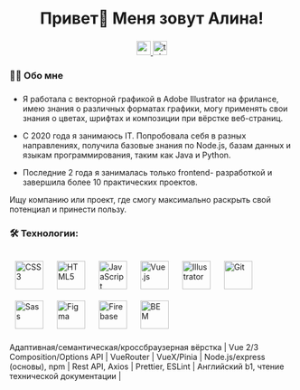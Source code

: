 
###

<h1 align="center">Привет👋 Меня зовут Алина!</h1>

###

<div align="center">
  <a href="mailto:Asalferova99@gmail.com" target="_blank">
    <img src="https://img.shields.io/static/v1?message=Gmail&logo=gmail&label=&color=#red&logoColor=white&labelColor=&style=for-the-badge" height="25" alt="gmail logo"  />
  </a>
  <a href="https://t.me/chinese_orange" target="_blank">
    <img src="https://img.shields.io/static/v1?message=Telegram&logo=telegram&label=&color=2CA5E0&logoColor=white&labelColor=&style=for-the-badge" height="25" alt="telegram logo"  />
  </a>
</div>


<h3 align="left">👩‍💻  Обо мне</h3>

###

<p align="left">
  
   * Я работала с векторной графикой в Adobe Illustrator на фрилансе, имею знания о различных форматах графики, могу применять свои знания о цветах, шрифтах и композиции при вёрстке веб-страниц.

   * С 2020 года я занимаюсь IT. Попробовала себя в разных направлениях, получила базовые знания по Node.js, базам данных и языкам программирования, таким как Java и Python.

   * Последние 2 года я занималась только frontend- разработкой и завершила более 10 практических проектов.

Ищу компанию или проект, где смогу максимально раскрыть свой потенциал и принести пользу.
</p>


###

<h3 align="left">🛠 Технологии:</h3>

###

<div align="left">
<a href="https://www.w3schools.com/css/" target="_blank"><img style="margin: 10px" src="https://profilinator.rishav.dev/skills-assets/css3-original-wordmark.svg" alt="CSS3" height="50" /></a>  
<a href="https://en.wikipedia.org/wiki/HTML5" target="_blank"><img style="margin: 10px" src="https://profilinator.rishav.dev/skills-assets/html5-original-wordmark.svg" alt="HTML5" height="50" /></a>  
<a href="https://www.javascript.com/" target="_blank"><img style="margin: 10px" src="https://profilinator.rishav.dev/skills-assets/javascript-original.svg" alt="JavaScript" height="50" /></a>
<a href="https://vuejs.org/" target="_blank"><img style="margin: 10px" src="https://profilinator.rishav.dev/skills-assets/vuejs-original-wordmark.svg" alt="Vue.js" height="50" /></a> 
<a href="https://www.adobe.com/in/products/illustrator.html" target="_blank"><img style="margin: 10px" src="https://profilinator.rishav.dev/skills-assets/adobe_illustrator-icon.svg" alt="Illustrator" height="50" /></a>  
<a href="https://github.com/" target="_blank"><img style="margin: 10px" src="https://profilinator.rishav.dev/skills-assets/git-scm-icon.svg" alt="Git" height="50" /></a>  
<a href="https://sass-lang.com/" target="_blank"><img style="margin: 10px" src="https://profilinator.rishav.dev/skills-assets/sass-original.svg" alt="Sass" height="50" /></a>  
<a href="https://www.figma.com/" target="_blank"><img style="margin: 10px" src="https://profilinator.rishav.dev/skills-assets/figma-icon.svg" alt="Figma" height="50" /></a>  
<a href="https://firebase.google.com/" target="_blank"><img style="margin: 10px" src="https://profilinator.rishav.dev/skills-assets/firebase.png" alt="Firebase" height="50" /></a>  
<a href="http://getbem.com/" target="_blank"><img style="margin: 10px" src="https://profilinator.rishav.dev/skills-assets/bem.svg" alt="BEM" height="50" /></a>  
</div>

Адаптивная/семантическая/кроссбраузерная вёрстка | Vue 2/3 Composition/Options API | VueRouter | VueX/Pinia |	Node.js/express (основы), npm | 	Rest API, Axios | 	Prettier, ESLint |	Английский b1, чтение технической документации |

###
